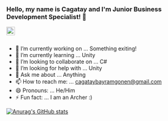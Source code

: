 ### Hello, my name is Cagatay and I'm Junior Business Development Specialist! 👋
<a href="https://www.linkedin.com/in/%C3%A7a%C4%9Fatay-b-g%C3%B6nen-70ba6b173/">
  <img align="left" alt="Cagatay's LinkedIN" width="22px" src="https://raw.githubusercontent.com/peterthehan/peterthehan/master/assets/linkedin.svg" />
</a>

<br>
<br>

- 🔭 I’m currently working on ... Something exiting! <br>
- 🌱 I’m currently learning ... Unity <br>
- 👯 I’m looking to collaborate on ... C#<br>
- 🤔 I’m looking for help with ... Unity <br>
- 💬 Ask me about ... Anything <br>
- 📫 How to reach me: ... cagataybayramgonen@gmail.com <br>
- 😄 Pronouns: ... He/Him <br>
- ⚡ Fun fact: ... I am an Archer :) <br>

[![Anurag's GitHub stats](https://github-readme-stats.vercel.app/api?username=CagatayBGonen)](https://github.com/anuraghazra/github-readme-stats)


